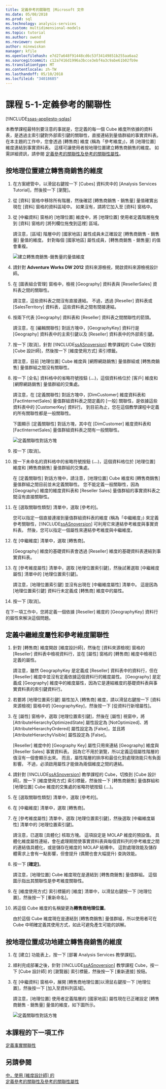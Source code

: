 ```yaml
---
title: 定義參考的關聯性 |Microsoft 文件
ms.date: 05/08/2018
ms.prod: sql
ms.technology: analysis-services
ms.custom: multidimensional-models
ms.topic: tutorial
ms.author: owend
ms.reviewer: owend
author: minewiskan
manager: kfile
ms.openlocfilehash: e7d27a648f91448cd6c53f34149851b255aa6aa2
ms.sourcegitcommit: c12a7416d1996a3bcce3ebf4a3c9abe61b02fb9e
ms.translationtype: MT
ms.contentlocale: zh-TW
ms.lasthandoff: 05/10/2018
ms.locfileid: "34018685"
---
```

# <a name="lesson-5-1---defining-a-referenced-relationship"></a>課程 5-1-定義參考的關聯性
[!INCLUDE[ssas-appliesto-sqlas](../includes/ssas-appliesto-sqlas.md)]

本教學課程最特別要注意的事就是，您定義的每一個 Cube 維度所依據的資料表，是透過主索引鍵對外部索引鍵的關聯性，直接連結到量值群組的事實資料表。 在本主題的工作中，您會透過 [轉售商] 維度 (稱為「參考維度」)，將 [地理位置] 維度連結到事實資料表。 這樣可讓使用者按地理位置建立轉售商銷售的維度。 如需詳細資訊，請參閱 [定義參考的關聯性及參考的關聯性屬性](../analysis-services/multidimensional-models/define-a-referenced-relationship-and-referenced-relationship-properties.md)。  
  
## <a name="dimensioning-reseller-sales-by-geography"></a>按地理位置建立轉售商銷售的維度  
  
1.  在方案總管中，以滑鼠右鍵按一下 [Cubes] 資料夾中的 [Analysis Services Tutorial]，然後按一下 [瀏覽]。  
  
2.  從 [資料] 窗格中移除所有階層，然後確認 [轉售商銷售 - 銷售量] 量值確實出現在 [資料] 窗格的資料區域中。 如果沒有，請將它加入至 [資料] 窗格中。  
  
3.  從 [中繼資料] 窗格的 [地理位置] 維度中，將 [地理位置] 使用者定義階層拖曳到 [資料] 窗格的 [將列欄位拖曳到這裡] 區域。  
  
    請注意，[區域] 階層中的 [國家地區] 屬性成員未正確設定 [轉售商銷售 - 銷售量] 量值的維度。 針對每個 [國家地區] 屬性成員，[轉售商銷售 - 銷售量] 的值會重複。  
  
    ![建立轉售商銷售-銷售量的量值維度](../analysis-services/media/l5-referencedrelationship-1.gif "建立維度 Reseller Sales-sales Amount 量值")  
  
4.  請針對 **Adventure Works DW 2012** 資料來源檢視，開啟資料來源檢視設計師。  
  
5.  在 [圖表組合管理] 窗格中，檢視 [Geography] 資料表與 [ResellerSales] 資料表之間的關聯性。  
  
    請注意，這些資料表之間沒有直接連結。 不過，透過 [Reseller] 資料表或 [SalesTerritory] 資料表，這些資料表之間有間接連結。  
  
6.  按兩下代表 [Geography] 資料表和 [Reseller] 資料表之間關聯性的箭頭。  
  
    請注意，在 [編輯關聯性] 對話方塊中，[GeographyKey] 資料行是 [Geography] 資料表中的主索引鍵以及 [Reseller] 資料表中的外部索引鍵。  
  
7.  按一下 [取消]，針對 [!INCLUDE[ssASnoversion](../includes/ssasnoversion-md.md)] 教學課程的 Cube 切換到 [Cube 設計師]，然後按一下 [維度使用方式] 索引標籤。  
  
    請注意，目前 [地理位置] Cube 維度與 [網際網路銷售] 量值群組或 [轉售商銷售] 量值群組之間沒有關聯性。  
  
8.  按一下 [全名] 資料格中的省略符號按鈕 (**…**)，這個資料格位於 [客戶] 維度和 [網際網路銷售] 量值群組的交集處。  
  
    請注意，在 [定義關聯性] 對話方塊中，[DimCustomer] 維度資料表和 [FactInternetSales] 量值群組資料表之間定義的 [一般] 關聯性，是依據這些資料表中的 [CustomerKey] 資料行。 到目前為止，您在這個教學課程中定義的所有關聯性都是一般關聯性。  
  
    下圖顯示 [定義關聯性] 對話方塊，其中在 [DimCustomer] 維度資料表和 [FactInternetSales] 量值群組資料表之間有一般關聯性。  
  
    ![定義關聯性對話方塊](../analysis-services/media/l5-referencedrelationship-4.gif "定義關聯性對話方塊")  
  
9. 按一下 [取消]。  
  
10. 按一下未命名的資料格中的省略符號按鈕 (**…**)，這個資料格位於 [地理位置] 維度和 [轉售商銷售] 量值群組的交集處。  
  
    在 [定義關聯性] 對話方塊中，請注意，[地理位置] Cube 維度和 [轉售商銷售] 量值群組之間目前並未定義關聯性。 您不能定義一般關聯性，因為 [Geography] 維度的維度資料表和 [Reseller Sales] 量值群組的事實資料表之間沒有直接關聯性。  
  
11. 在 [選取關聯性類型] 清單中，選取 [參考的]。  
  
    您可以指定一個直接連接到量值群組資料表的維度 (稱為「中繼維度」) 來定義參考關聯性，[!INCLUDE[ssASnoversion](../includes/ssasnoversion-md.md)] 可利用它來連結參考維度與事實資料表。 然後，您可以指定一個屬性來連結參考維度與中繼維度。  
  
12. 在 [中繼維度] 清單中，選取 [轉售商]。  
  
    [Geography] 維度的基礎資料表會透過 [Reseller] 維度的基礎資料表連結到事實資料表。  
  
13. 在 [參考維度屬性] 清單中，選取 [地理位置索引鍵]，然後試著選取 [中繼維度屬性] 清單中的 [地理位置索引鍵]。  
  
    請注意，[地理位置索引鍵] 並沒有出現在 [中繼維度屬性] 清單中。 這是因為 [地理位置索引鍵] 資料行未定義成 [轉售商] 維度中的屬性。  
  
14. 按一下 [取消]。  
  
在下一項工作中，您將定義一個依據 [Reseller] 維度的 [GeographyKey] 資料行的屬性來解決這個問題。  
  
## <a name="defining-the-intermediate-dimension-attribute-and-the-referenced-dimension-relationship"></a>定義中繼維度屬性和參考維度關聯性  
  
1.  針對 [轉售商] 維度開啟 [維度設計師]，然後在 [資料來源檢視] 窗格的 [Reseller] 資料表中檢視資料行，並在 [屬性] 窗格的 [轉售商] 維度中檢視已定義的屬性。  
  
    請注意，雖然 GeographyKey 是定義成 [Reseller] 資料表中的資料行，但在 [Reseller] 維度中並沒有定義依據這個資料行的維度屬性。 [Geography] 是定義成 [Geography] 維度中的維度屬性，因為它是連結維度的基礎資料表與事實資料表的索引鍵資料行。  
  
2.  若要將 [地理位置索引鍵] 屬性加入 [轉售商] 維度，請以滑鼠右鍵按一下 [資料來源檢視] 窗格中的 [GeographyKey]，然後按一下 [從資料行新增屬性]。  
  
3.  在 [屬性] 窗格中，選取 [地理位置索引鍵]，然後在 [屬性] 視窗中，將 [AttributeHierarchyOptimizedState] 屬性設定為 [NotOptimized]、將 [AttributeHierarchyOrdered] 屬性設定為 [False]，並且將 [AttributeHierarchyVisible] 屬性設定為 [False]。  
  
    [Reseller] 維度中的 [Geography Key] 屬性只用來連結 [Geography] 維度與 [Reseller Sales] 事實資料表。 因為它不用於瀏覽，所以定義這個屬性階層的值沒有一個會顯示出來。 而且，屬性階層的排序和最佳化對處理效能只有負面影響。 不過，必須啟用屬性才能做為兩個維度之間的連結。  
  
4.  請針對 [!INCLUDE[ssASnoversion](../includes/ssasnoversion-md.md)] 教學課程的 Cube，切換到 [Cube 設計師]，按一下 [維度使用方式] 索引標籤，然後按一下 [轉售商銷售] 量值群組和 [地理位置] Cube 維度的交集處的省略符號按鈕 (**…**)。  
  
5.  在 [選取關聯性類型] 清單中，選取 [參考的]。  
  
6.  在 [中繼維度] 清單中，選取 [轉售商]。  
  
7.  在 [參考維度屬性] 清單中，選取 [地理位置索引鍵]，然後選取 [中繼維度屬性] 清單中的 [地理位置索引鍵]。  
  
    請注意，已選取 [具體化] 核取方塊。 這項設定是 MOLAP 維度的預設值。 具體化維度屬性連結，會在處理期間使事實資料表與每個資料列的參考維度之間的連結值具體化，或是儲存在維度的 MOLAP 結構中。 這對處理效能及儲存體需求上會有一點影響，但會提升 (偶爾也會大幅提升) 查詢效能。  
  
8.  按一下 **[確定]**。  
  
    請注意，[地理位置] Cube 維度現在是連結到 [轉售商銷售] 量值群組。 這個圖示指出其關聯性是參考維度關聯性。  
  
9. 在 [維度使用方式] 索引標籤的 [維度] 清單中，以滑鼠右鍵按一下 [地理位置]，然後按一下 [重新命名]。  
  
10. 將這個 Cube 維度的名稱變更為**轉售商地理位置**。  
  
    由於這個 Cube 維度現在是連結到 [轉售商銷售] 量值群組，所以使用者可在 Cube 中明確定義其使用方式，如此可避免產生可能的誤解。  
  
## <a name="successfully-dimensioning-reseller-sales-by-geography"></a>按地理位置成功地建立轉售商銷售的維度  
  
1.  在 [建立] 功能表上，按一下 [部署 Analysis Services 教學課程]。  
  
2.  順利完成部署之後，針對 [!INCLUDE[ssASnoversion](../includes/ssasnoversion-md.md)] 教學課程 Cube，按一下 [Cube 設計師] 的 [瀏覽器] 索引標籤，然後按一下 [重新連接] 按鈕。  
  
3.  在 [中繼資料] 窗格中，展開 [轉售商地理位置]以滑鼠右鍵按一下 [地理位置]，然後按一下 [加入至資料列區域]。  
  
    請注意，[地理位置] 使用者定義階層的 [國家地區] 屬性現在已正確設定 [轉售商銷售 - 銷售量] 量值的維度，如下圖所示。  
  
    ![定義關聯性對話方塊](../analysis-services/media/l5-referencedrelationship-5.gif "定義關聯性對話方塊")  
  
## <a name="next-task-in-lesson"></a>本課程的下一項工作  
[定義事實關聯性](../analysis-services/lesson-5-2-defining-a-fact-relationship.md)  
  
## <a name="see-also"></a>另請參閱  
[中，使用 [維度設計師] 的](../analysis-services/multidimensional-models-olap-logical-dimension-objects/attribute-relationships.md)  
[定義參考的關聯性及參考的關聯性屬性](../analysis-services/multidimensional-models/define-a-referenced-relationship-and-referenced-relationship-properties.md)  
  
  
  
